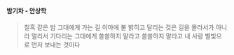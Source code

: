#### 밤기차 - 안상학


> 칠흑 같은 밤 그대에게 가는 길
> 이마에 불 밝히고 달리는 것은
> 길을 몰라서가 아니라
> 멀리서 기다리는 그대에게
> 쓸쓸하지 말라고
> 쓸쓸하지 말라고
> 내 사랑 별빛으로 먼저 보내는 것이다
